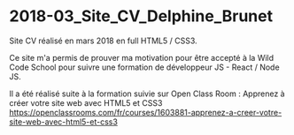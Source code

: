 # 2018-03_Site_CV_Delphine_Brunet

Site CV réalisé en mars 2018 en full HTML5 / CSS3.

Ce site m'a permis de prouver ma motivation pour être accepté à la Wild Code School pour suivre une formation de développeur JS - React / Node JS.

Il a été réalisé suite à la formation suivie sur Open Class Room : Apprenez à créer votre site web avec HTML5 et CSS3
https://openclassrooms.com/fr/courses/1603881-apprenez-a-creer-votre-site-web-avec-html5-et-css3
